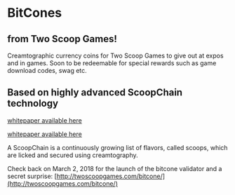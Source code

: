 # BitCones
## from Two Scoop Games!

Creamtographic currency coins for Two Scoop Games to give out at expos and in games. Soon to be redeemable for special rewards such as game download codes, swag etc.


## Based on highly advanced ScoopChain technology

[whitepaper available here](https://github.com/TwoScoopGames/scoopchain/blob/master/scoopchain-whitepaper.jpg)

[whitepaper available here](https://github.com/TwoScoopGames/scoopchain/blob/master/scoopchain-whitepaper.jpg)

A ScoopChain is a continuously growing list of flavors, called scoops, which are licked and secured using creamtography.


Check back on March 2, 2018 for the launch of the bitcone validator and a secret surprise:
[http://twoscoopgames.com/bitcone/](http://twoscoopgames.com/bitcone/)

